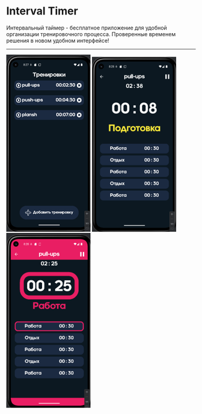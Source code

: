 # Interval Timer

Интервальный таймер - бесплатное приложение для удобной организации тренировочного процесса.
Проверенные временем решения в новом удобном интерфейсе!

___
<p>
<img width=224 src='./data/1.png'>
<img width=224 src='./data/2.png'>
<img width=224 src='./data/3.png'>
</p>